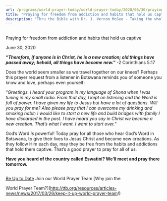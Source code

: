 ```yaml
---
url: /programs/world-prayer-today/world-prayer-today/2020/06/30/praying-for-freedom-from-addiction-and-habits-that-hold-us-captive
title: "Praying for freedom from addiction and habits that hold us captive"
description: "Thru the Bible with Dr. J. Vernon McGee - Taking the whole Word to the whole world"
---
```







## 
 Praying for freedom from addiction and habits that hold us captive


June 30, 2020




***“Therefore, if anyone is in Christ, he is a new creation; old things have passed away; behold, all things have become new.”*** -2 Corinthians 5:17

Does the world seem smaller as we travel together on our knees? Perhaps this prayer request from a listener in Botswana reminds you of someone you know and love, perhaps even yourself:

*“Greetings. I heard your program in my language of Shona when l was tuning in my small radio. From that day, l kept on listening and the Word is full of power. I have given my life to Jesus but have a lot of questions. Will you pray for me? Also please pray that I can overcome my drinking and smoking habit; I would like to start a new life and build bridges with family I have discarded in the past. I have heard you say in Christ we become a new creation. That’s what I want. I want to start over.”*

God’s Word *is* powerful! Today pray for all those who hear God’s Word in Botswana, to give their lives to Jesus Christ and become new creations. As they follow Him each day, may they be free from the habits and addictions that hold them captive. That’s a good prayer to pray for all of us. 

**Have you heard of the country called Eswatini? We’ll meet and pray there tomorrow.** 







## 




[Be Up to Date](http://feeds.feedburner.com/WorldPrayerToday "World Prayer Today RSS Feed")
Join our World Prayer Team
[Why join the  

World Prayer Team?](http://ttb.org/resources/articles-news/news/2017/03/26/keep-it-up-world-prayer-team!)





